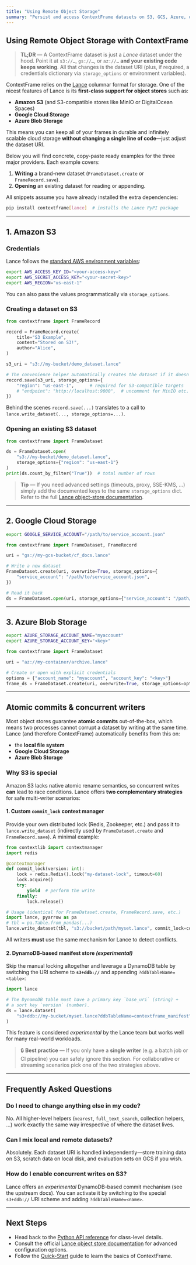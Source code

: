 ```yaml
---
title: "Using Remote Object Storage"
summary: "Persist and access ContextFrame datasets on S3, GCS, Azure, or any Object Store supported by Lance."
---
```


## Using Remote Object Storage with ContextFrame

> **TL;DR** — A ContextFrame dataset is just a *Lance* dataset under the hood. Point it at `s3://…`, `gs://…`, or `az://…` **and your existing code keeps working**.  All that changes is the dataset URI (plus, if required, a credentials dictionary via `storage_options` or environment variables).

ContextFrame relies on the [Lance](https://lancedb.github.io/lance/index.html) columnar format for storage.  One of the nicest features of Lance is its **first-class support for object stores** such as:

* **Amazon S3** (and S3-compatible stores like MinIO or DigitalOcean Spaces)
* **Google Cloud Storage**
* **Azure Blob Storage**

This means you can keep all of your frames in durable and infinitely scalable cloud storage **without changing a single line of code**—just adjust the dataset URI.

Below you will find concrete, copy-paste ready examples for the three major providers.  Each example covers:

1. **Writing** a brand-new dataset (`FrameDataset.create` or `FrameRecord.save`).
2. **Opening** an existing dataset for reading or appending.

All snippets assume you have already installed the extra dependencies:

```bash
pip install contextframe[lance]  # installs the Lance PyPI package
```

---

## 1. Amazon S3

### Credentials

Lance follows the [standard AWS environment variables](https://docs.aws.amazon.com/cli/latest/userguide/cli-configure-envvars.html):

```bash
export AWS_ACCESS_KEY_ID="<your-access-key>"
export AWS_SECRET_ACCESS_KEY="<your-secret-key>"
export AWS_REGION="us-east-1"
```

You can also pass the values programmatically via `storage_options`.

### Creating a dataset on S3

```python
from contextframe import FrameRecord

record = FrameRecord.create(
    title="S3 Example",
    content="Stored on S3!",
    author="Alice",
)

s3_uri = "s3://my-bucket/demo_dataset.lance"

# The convenience helper automatically creates the dataset if it doesn't exist
record.save(s3_uri, storage_options={
    "region": "us-east-1",      # required for S3-compatible targets
    # "endpoint": "http://localhost:9000",  # uncomment for MinIO etc.
})
```

Behind the scenes `record.save(...)` translates to a call to `lance.write_dataset(..., storage_options=...)`.

### Opening an existing S3 dataset

```python
from contextframe import FrameDataset

ds = FrameDataset.open(
    "s3://my-bucket/demo_dataset.lance",
    storage_options={"region": "us-east-1"}
)
print(ds.count_by_filter("True"))  # total number of rows
```

> **Tip** — If you need advanced settings (timeouts, proxy, SSE-KMS, …) simply add the documented keys to the same `storage_options` dict.  Refer to the full [Lance object-store documentation](https://lancedb.github.io/lance/object_store.html).

---

## 2. Google Cloud Storage

```bash
export GOOGLE_SERVICE_ACCOUNT="/path/to/service_account.json"
```

```python
from contextframe import FrameDataset, FrameRecord

uri = "gs://my-gcs-bucket/cf_docs.lance"

# Write a new dataset
FrameDataset.create(uri, overwrite=True, storage_options={
    "service_account": "/path/to/service_account.json",
})

# Read it back
ds = FrameDataset.open(uri, storage_options={"service_account": "/path/to/service_account.json"})
```

---

## 3. Azure Blob Storage

```bash
export AZURE_STORAGE_ACCOUNT_NAME="myaccount"
export AZURE_STORAGE_ACCOUNT_KEY="<key>"
```

```python
from contextframe import FrameDataset

uri = "az://my-container/archive.lance"

# Create or open with explicit credentials
options = {"account_name": "myaccount", "account_key": "<key>"}
frame_ds = FrameDataset.create(uri, overwrite=True, storage_options=options)
```

---

## Atomic commits & concurrent writers

Most object stores guarantee **atomic commits** out-of-the-box, which means
two processes cannot corrupt a dataset by writing at the same time.  Lance (and
therefore ContextFrame) automatically benefits from this on:

* the **local file system**
* **Google Cloud Storage**
* **Azure Blob Storage**

### Why S3 is special

Amazon S3 lacks native atomic rename semantics, so concurrent writes **can**
lead to race conditions.  Lance offers **two complementary strategies** for
safe multi-writer scenarios:

#### 1. Custom `commit_lock` context manager

Provide your own distributed lock (Redis, Zookeeper, etc.) and pass it to
`lance.write_dataset` (indirectly used by `FrameDataset.create` and
`FrameRecord.save`).  A minimal example:

```python
from contextlib import contextmanager
import redis

@contextmanager
def commit_lock(version: int):
    lock = redis.Redis().lock("my-dataset-lock", timeout=60)
    lock.acquire()
    try:
        yield  # perform the write
    finally:
        lock.release()

# Usage (identical for FrameDataset.create, FrameRecord.save, etc.)
import lance, pyarrow as pa
# tbl = pa.Table.from_pandas(...)
lance.write_dataset(tbl, "s3://bucket/path/myset.lance", commit_lock=commit_lock)
```

All writers **must** use the same mechanism for Lance to detect conflicts.

#### 2. DynamoDB-based manifest store *(experimental)*

Skip the manual locking altogether and leverage a DynamoDB table by switching
the URI scheme to **`s3+ddb://`** and appending `?ddbTableName=<table>`:

```python
import lance

# The DynamoDB table must have a primary key `base_uri` (string) +
# a sort key `version` (number).
ds = lance.dataset(
    "s3+ddb://my-bucket/myset.lance?ddbTableName=contextframe_manifest"
)
```

This feature is considered *experimental* by the Lance team but works well for
many real-world workloads.

> 🔒 **Best practice** — If you only have a **single writer** (e.g. a batch
> job or CI pipeline) you can safely ignore this section.  For collaborative
> or streaming scenarios pick one of the two strategies above.

---

## Frequently Asked Questions

### Do I need to change anything else in my code?

No.  All higher-level helpers (`nearest`, `full_text_search`, collection helpers, …) work exactly the same way irrespective of where the dataset lives.

### Can I mix local and remote datasets?

Absolutely.  Each dataset URI is handled independently—store training data on S3, scratch data on local disk, and evaluation sets on GCS if you wish.

### How do I enable concurrent writes on S3?

Lance offers an *experimental* DynamoDB-based commit mechanism (see the upstream docs).  You can activate it by switching to the special `s3+ddb://` URI scheme and adding `?ddbTableName=<name>`.

---

## Next Steps

* Head back to the [Python API reference](python_api.md) for class-level details.
* Consult the official [Lance object store documentation](https://lancedb.github.io/lance/object_store.html) for advanced configuration options.
* Follow the [Quick-Start](../quickstart.md) guide to learn the basics of ContextFrame. 